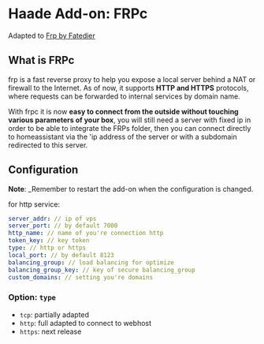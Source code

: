 # Haade Add-on: FRPc
Adapted to [Frp by Fatedier][frp-fatedier]

## What is FRPc
frp is a fast reverse proxy to help you expose a local server behind a NAT or firewall to the Internet. As of now, it supports **HTTP and HTTPS** protocols, where requests can be forwarded to internal services by domain name.

With frpc it is now **easy to connect from the outside without touching various parameters of your box**, you will still need a server with fixed ip in order to be able to integrate the FRPs folder, then you can connect directly to homeassistant via the 'ip address of the server or with a subdomain redirected to this server. 

## Configuration

**Note**: _Remember to restart the add-on when the configuration is changed.

for http service:

```yaml
server_addr: // ip of vps
server_port: // by default 7000
http_name: // name of you're connection http
token_key: // key token
type: // http or https
local_port: // by default 8123
balancing_group: // load balancing for optimize
balancing_group_key: // key of secure balancing_group
custom_domains: // setting you're domains
```
### Option: `type`

- `tcp`: partially adapted
- `http`: full adapted to connect to webhost
- `https`: next release

[frp-fatedier]: https://github.com/fatedier/frp
